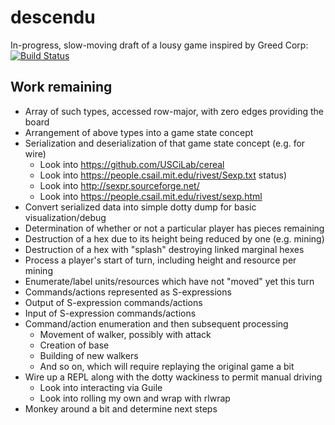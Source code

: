 descendu
========

In-progress, slow-moving draft of a lousy game inspired by Greed Corp: [![Build
Status](https://travis-ci.org/RhysU/descendu.svg?branch=master)](https://travis-ci.org/RhysU/descendu)

Work remaining
--------------

 * Array of such types, accessed row-major, with zero edges providing the board
 * Arrangement of above types into a game state concept
 * Serialization and deserialization of that game state concept (e.g. for wire)
     * Look into https://github.com/USCiLab/cereal
     * Look into https://people.csail.mit.edu/rivest/Sexp.txt status)
     * Look into http://sexpr.sourceforge.net/
     * Look into https://people.csail.mit.edu/rivest/sexp.html
 * Convert serialized data into simple dotty dump for basic visualization/debug
 * Determination of whether or not a particular player has pieces remaining
 * Destruction of a hex due to its height being reduced by one (e.g. mining)
 * Destruction of a hex with "splash" destroying linked marginal hexes
 * Process a player's start of turn, including height and resource per mining
 * Enumerate/label units/resources which have not "moved" yet this turn
 * Commands/actions represented as S-expressions
 * Output of S-expression commands/actions
 * Input of S-expression commands/actions
 * Command/action enumeration and then subsequent processing
     * Movement of walker, possibly with attack
     * Creation of base
     * Building of new walkers
     * And so on, which will require replaying the original game a bit
 * Wire up a REPL along with the dotty wackiness to permit manual driving
     * Look into interacting via Guile
     * Look into rolling my own and wrap with rlwrap
 * Monkey around a bit and determine next steps
